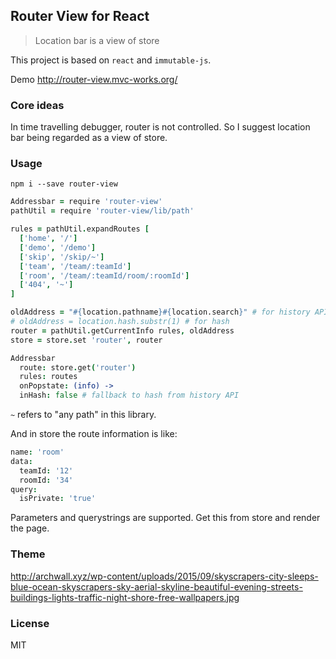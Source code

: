 
Router View for React
----

> Location bar is a view of store

This project is based on `react` and `immutable-js`.

Demo http://router-view.mvc-works.org/

### Core ideas

In time travelling debugger, router is not controlled.
So I suggest location bar being regarded as a view of store.

### Usage

```
npm i --save router-view
```

```coffee
Addressbar = require 'router-view'
pathUtil = require 'router-view/lib/path'

rules = pathUtil.expandRoutes [
  ['home', '/']
  ['demo', '/demo']
  ['skip', '/skip/~']
  ['team', '/team/:teamId']
  ['room', '/team/:teamId/room/:roomId']
  ['404', '~']
]

oldAddress = "#{location.pathname}#{location.search}" # for history API
# oldAddress = location.hash.substr(1) # for hash
router = pathUtil.getCurrentInfo rules, oldAddress
store = store.set 'router', router

Addressbar
  route: store.get('router')
  rules: routes
  onPopstate: (info) ->
  inHash: false # fallback to hash from history API
```

`~` refers to "any path" in this library.

And in store the route information is like:

```coffee
name: 'room'
data:
  teamId: '12'
  roomId: '34'
query:
  isPrivate: 'true'
```

Parameters and querystrings are supported. Get this from store and render the page.

### Theme

http://archwall.xyz/wp-content/uploads/2015/09/skyscrapers-city-sleeps-blue-ocean-skyscrapers-sky-aerial-skyline-beautiful-evening-streets-buildings-lights-traffic-night-shore-free-wallpapers.jpg

### License

MIT
